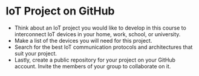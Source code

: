 
# IoT Project on GitHub

* Think about an IoT project you would like to develop in this course to interconnect IoT devices in your home, work, school, or university.
* Make a list of the devices you will need for this project.
* Search for the best IoT communication protocols and architectures that suit your project.
* Lastly, create a public repository for your project on your GitHub account. Invite the members of your group to collaborate on it.
